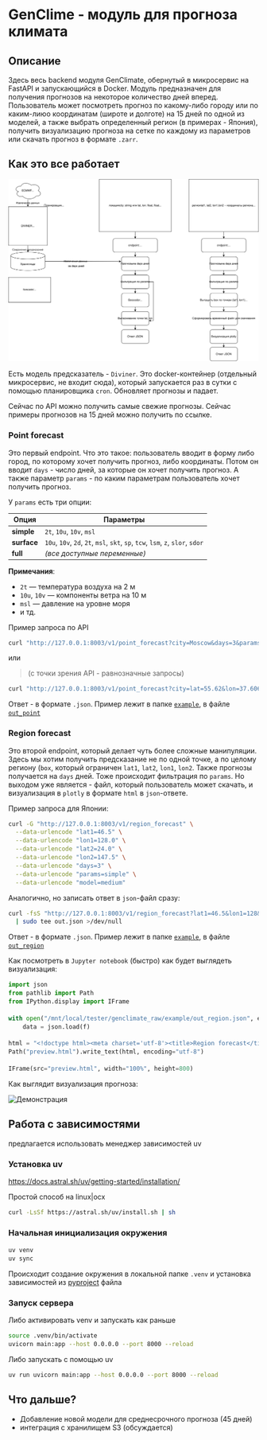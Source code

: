 # GenClime - модуль для прогноза климата

## Описание

Здесь весь backend модуля GenClimate, обернутый в микросервис на FastAPI и запускающийся в Docker.
Модуль предназначен для получения прогнозов на некоторое количество дней вперед. Пользователь может посмотреть прогноз по какому-либо городу или по каким-лиюо координатам (широте и долготе) на 15 дней по одной из моделей, а также выбрать определенный регион (в примерах - Япония), получить визуализацию прогноза на сетке по каждому из параметров или скачать прогноз в формате `.zarr`.

## Как это все работает

![Архитектура](imgs/backend_scheme.svg)

Есть модель предсказатель - `Diviner`. Это docker-контейнер (отдельный микросервис, не входит сюда), который запускается раз в сутки с помощью планировщика `cron`. Обновляет прогнозы и падает. 

Сейчас по API можно получить самые свежие прогнозы. Сейчас примеры прогнозов на 15 дней можно получить по ссылке.

### Point forecast

Это первый endpoint. Что это такое: пользователь вводит в форму либо город, по которому хочет получить прогноз, либо координаты. Потом он вводит `days` - число дней, за которые он хочет получить прогноз. А также параметр `params` - по каким параметрам пользователь хочет получить прогноз.

У `params` есть три опции: 

| Опция       | Параметры                                                                       |
| ----------- | ------------------------------------------------------------------------------- |
| **simple**  | `2t`, `10u`, `10v`, `msl`                                                       |
| **surface** | `10u`, `10v`, `2d`, `2t`, `msl`, `skt`, `sp`, `tcw`, `lsm`, `z`, `slor`, `sdor` |
| **full**    | *(все доступные переменные)*                                                    |

**Примечания**:

* `2t` — температура воздуха на 2 м
* `10u`, `10v` — компоненты ветра на 10 м
* `msl` — давление на уровне моря
*  и тд.

Пример запроса по API

```bash
curl "http://127.0.0.1:8003/v1/point_forecast?city=Moscow&days=3&params=surface&mode=base&model=medium"
```

или

> (с точки зрения API - равнозначные запросы)

```bash
curl "http://127.0.0.1:8003/v1/point_forecast?city=lat=55.62&lon=37.606&days=3&params=surface&mode=base&model=medium"
```
Ответ - в формате `.json`. Пример лежит в папке [`example`](./example), в файле [`out_point`](./example/out_point.json)

### Region forecast

Это второй endpoint, который делает чуть более сложные манипуляции. Здесь мы хотим получить предсказание не по одной точке, а по целому региону (`box`, который ограничен `lat1`, `lat2`, `lon1`, `lon2`. Также прогнозы получается на `days` дней. Тоже происходит фильтрация по `params`. Но выходом уже является - файл, который пользователь может скачать, и визуализация в `plotly` в формате `html` в `json`-ответе.

Пример запроса для Японии:

```bash 
curl -G "http://127.0.0.1:8003/v1/region_forecast" \
  --data-urlencode "lat1=46.5" \
  --data-urlencode "lon1=128.0" \
  --data-urlencode "lat2=24.0" \
  --data-urlencode "lon2=147.5" \
  --data-urlencode "days=3" \
  --data-urlencode "params=simple" \
  --data-urlencode "model=medium"
```

Аналогично, но записать ответ в `json`-файл сразу:

```bash
curl -fsS "http://127.0.0.1:8003/v1/region_forecast?lat1=46.5&lon1=128&lat2=24&lon2=147.5&days=3&params=surface&model=medium" \
  | sudo tee out.json >/dev/null
```
Ответ - в формате `.json`. Пример лежит в папке [`example`](./example), в файле [`out_region`](./example/out_region.json)


Как посмотреть в `Jupyter notebook` (быстро) как будет выглядеть визуализация:

```python
import json
from pathlib import Path
from IPython.display import IFrame

with open("/mnt/local/tester/genclimate_raw/example/out_region.json", encoding="utf-8") as f: #путь до файла json
    data = json.load(f)

html = "<!doctype html><meta charset='utf-8'><title>Region forecast</title>" + data.get("preview_html","")
Path("preview.html").write_text(html, encoding="utf-8")

IFrame(src="preview.html", width="100%", height=800)
```

Как выглядит визуализация прогноза:

![Демонстрация](imgs/visual_x2.gif)

## Работа с зависимостями

предлагается использовать менеджер зависимостей uv

### Установка uv

https://docs.astral.sh/uv/getting-started/installation/

Простой способ на linux|ocx

```bash
curl -LsSf https://astral.sh/uv/install.sh | sh
```

### Начальная инициализация окружения

```bash
uv venv
uv sync
```

Происходит создание окружения в локальной папке `.venv` и установка зависимостей из [pyproject](./pyproject.toml) файла

### Запуск сервера

Либо активировать venv и запускать как раньше

```bash
source .venv/bin/activate
uvicorn main:app --host 0.0.0.0 --port 8000 --reload
```

Либо запускать с помощью uv

```bash
uv run uvicorn main:app --host 0.0.0.0 --port 8000 --reload
```

## Что дальше?

* Добавление новой модели для среднесрочного прогноза (45 дней)
* интеграция с хранилищем S3 (обсуждается)
